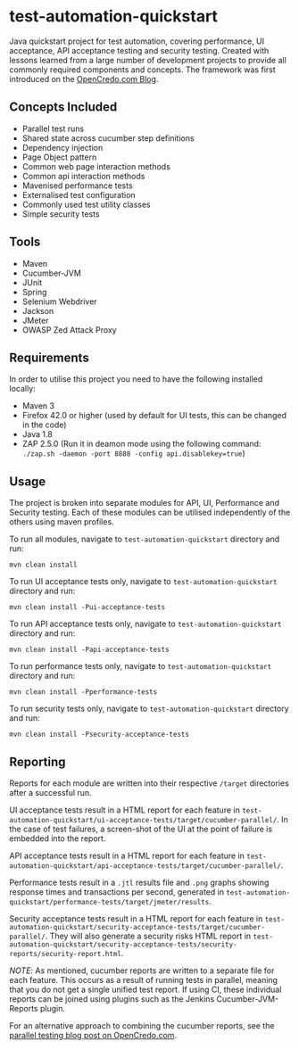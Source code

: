 
# test-automation-quickstart

Java quickstart project for test automation, covering performance, UI acceptance, API acceptance testing and security testing.
Created with lessons learned from a large number of development projects to provide all commonly required components and concepts.
The framework was first introduced on the [OpenCredo.com Blog](http://www.opencredo.com/2014/11/04/test-automation-quickstart-framework/).

## Concepts Included

* Parallel test runs
* Shared state across cucumber step definitions
* Dependency injection
* Page Object pattern
* Common web page interaction methods
* Common api interaction methods
* Mavenised performance tests
* Externalised test configuration
* Commonly used test utility classes
* Simple security tests

## Tools

* Maven
* Cucumber-JVM
* JUnit
* Spring
* Selenium Webdriver
* Jackson
* JMeter
* OWASP Zed Attack Proxy

## Requirements

In order to utilise this project you need to have the following installed locally:

* Maven 3
* Firefox 42.0 or higher (used by default for UI tests, this can be changed in the code)
* Java 1.8
* ZAP 2.5.0 (Run it in deamon mode using the following command: `./zap.sh -daemon -port 8888 -config api.disablekey=true`)

## Usage

The project is broken into separate modules for API, UI, Performance and Security testing. Each of these modules can be utilised independently of the others using maven profiles.

To run all modules, navigate to `test-automation-quickstart` directory and run:

`mvn clean install`

To run UI acceptance tests only, navigate to `test-automation-quickstart` directory and run:

`mvn clean install -Pui-acceptance-tests`

To run API acceptance tests only, navigate to `test-automation-quickstart` directory and run:

`mvn clean install -Papi-acceptance-tests`

To run performance tests only, navigate to `test-automation-quickstart` directory and run:

`mvn clean install -Pperformance-tests`

To run security tests only, navigate to `test-automation-quickstart` directory and run:

`mvn clean install -Psecurity-acceptance-tests`

## Reporting

Reports for each module are written into their respective `/target` directories after a successful run.

UI acceptance tests result in a HTML report for each feature in `test-automation-quickstart/ui-acceptance-tests/target/cucumber-parallel/`.
In the case of test failures, a screen-shot of the UI at the point of failure is embedded into the report.

API acceptance tests result in a HTML report for each feature in `test-automation-quickstart/api-acceptance-tests/target/cucumber-parallel/`.

Performance tests result in a `.jtl` results file and `.png` graphs showing response times and transactions per second, generated in `test-automation-quickstart/performance-tests/target/jmeter/results`.

Security acceptance tests result in a HTML report for each feature in `test-automation-quickstart/security-acceptance-tests/target/cucumber-parallel/`.
They will also generate a security risks HTML report in `test-automation-quickstart/security-acceptance-tests/security-reports/security-report.html`.

*NOTE*:
As mentioned, cucumber reports are written to a separate file for each feature. This occurs as a result of running tests in parallel, meaning that you do not get a single unified test report.
If using CI, these individual reports can be joined using plugins such as the Jenkins Cucumber-JVM-Reports plugin.

For an alternative approach to combining the cucumber reports, see the [parallel testing blog post on OpenCredo.com](http://www.opencredo.com/2013/07/02/running-cucumber-jvm-tests-in-parallel).
